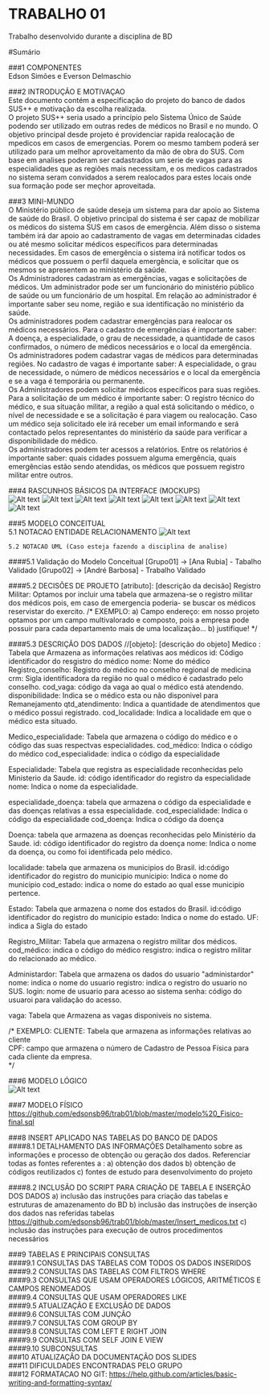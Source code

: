 # TRABALHO 01
Trabalho desenvolvido durante a disciplina de BD

#Sumário

###1	COMPONENTES<br>
Edson Simões e Everson Delmaschio<br>

###2	INTRODUÇÃO E MOTIVAÇAO<br>
Este documento contém a especificação do projeto do banco de dados SUS++ e motivação da escolha realizada. <br>
O projeto SUS++ seria usado a princípio pelo Sistema Único de Saúde podendo ser utilizado em outras redes de médicos no Brasil e no mundo. O objetivo principal desde projeto é providenciar rapida realocação de mpedicos em casos de emergencias. Porem oo mesmo tambem poderá ser utilizado para um melhor aproveitamento da mão de obra do SUS. Com base em analises poderam ser cadastrados um serie de vagas para as especialidades que as regiões mais necessitam, e os medicos cadastrados no sistema seram convidados a serem realocados para estes locais onde sua formação pode ser meçhor aproveitada. <br> 

###3	MINI-MUNDO<br>
O Ministério público de saúde deseja um sistema para dar apoio ao Sistema de saúde do Brasil. O objetivo principal do sistema é ser capaz de mobilizar os médicos do sistema SUS em casos de emergência. Além disso o sistema também irá dar apoio ao cadastramento de
vagas em determinadas cidades ou até mesmo solicitar médicos específicos para determinadas necessidades. Em casos de emergência o sistema irá notificar todos os médicos que possuem o perfil daquela emergência, e solicitar que os mesmos se
apresentem ao ministério da saúde. <br>
Os Administradores cadastram as emergências, vagas e solicitações de médicos. Um administrador pode ser um funcionário do ministério público de saúde ou um funcionário de um hospital. Em relação ao administrador é importante saber seu nome, região e sua
identificação no ministério da saúde. <br>
Os administradores podem cadastrar emergências para realocar os médicos necessários. Para o cadastro de emergências é importante saber: A doença, a especialidade, o grau de necessidade, a quantidade de casos confirmados, o número de médicos necessários e o
local da emergência. <br>
Os administradores podem cadastrar vagas de médicos para determinadas regiões. No cadastro de vagas é importante saber: A especialidade, o grau de necessidade, o número de médicos necessários e o local da emergência e se a vaga é temporária ou permanente. <br>
Os Administradores podem solicitar médicos específicos para suas regiões. Para a solicitação de um médico é importante saber: O registro técnico do médico, e sua situação militar, a região a qual está solicitando o médico, o nível de necessidade e se a solicitação é
para viagem ou realocação. Caso um médico seja solicitado ele irá receber um email informando e será contactado pelos representantes do ministério da saúde para verificar a disponibilidade do médico. <br>
Os administradores podem ter acessos a relatórios. Entre os relatórios é importante saber: quais cidades possuem alguma emergência, quais emergências estão sendo atendidas, os médicos que possuem registro militar entre outros. <br>

###4	RASCUNHOS BÁSICOS DA INTERFACE (MOCKUPS)<br>
![Alt text](https://github.com/edsonsb96/trab01/blob/master/Tela%20de%20Login.png)
![Alt text](https://github.com/edsonsb96/trab01/blob/master/Tela%20Inicial.png)
![Alt text](https://github.com/edsonsb96/trab01/blob/master/Tela%20de%20Consulta.png)
![Alt text](https://github.com/edsonsb96/trab01/blob/master/Tela%20de%20%20solcita%C3%A7%C3%A3o.png)
![Alt text](https://github.com/edsonsb96/trab01/blob/master/Tela%20de%20cadastro%20vaga.png)
![Alt text](https://github.com/edsonsb96/trab01/blob/master/Tela%20de%20Cadastro%20emergencia.png)
![Alt text](https://github.com/edsonsb96/trab01/blob/master/Tela%20de%20Relatorios.png)
![Alt text](https://github.com/edsonsb96/trab01/blob/master/Tela%20de%20Graficos.png)

###5	MODELO CONCEITUAL<br>
    5.1 NOTACAO ENTIDADE RELACIONAMENTO
![Alt text](https://github.com/edsonsb96/trab01/blob/master/trab-final-conceitual.jpg "Modelo Conceitual")
    
    5.2 NOTACAO UML (Caso esteja fazendo a disciplina de analise)

####5.1 Validação do Modelo Conceitual
    [Grupo01] -> [Ana Rubia] - Tabalho Validado
    [Grupo02] -> [André Barbosa] - Trabalho Validado

####5.2 DECISÕES DE PROJETO
    [atributo]: [descrição da decisão]
    Registro Militar: Optamos por incluir uma tabela que armazena-se o registro militar dos médicos pois, em caso de emergencia poderia-    se buscar os médicos reservistar do exercito.
    /*
    EXEMPLO:
    a) Campo endereço: em nosso projeto optamos por um campo multivalorado e composto, pois a empresa 
    pode possuir para cada departamento mais de uma localização... 
    b) justifique!
    */

####5.3 DESCRIÇÃO DOS DADOS 
    //[objeto]: [descrição do objeto]
   Medico : Tabela que Armazena as informações relativas aos médicos
   id: Código identificador do resgistro do médico
   nome: Nome do médico
   Registro_conselho: Registro do médico no conselho regional de medicina
   crm: Sigla identificadora da região no qual o médico é cadastrado pelo conselho.
   cod_vaga: código da vaga ao qual o médico está atendendo.
   disponibilidade: Indica se o médico esta ou não disponivel para Remanejamento
   qtd_atendimento: Indica a quantidade de atendimentos que o médico possui registrado.
   cod_localidade: Indica a localidade em que o médico esta situado.
   
   Medico_especialidade: Tabela que armazena o código do médico e o código das suas respectvas especialidades.
   cod_médico: Indica o código do médico
   cod_especialidade: indica o código da especialidade
   
   Especialidade: Tabela que registra as especialidade reconhecidas pelo Ministerio da Saude.
   id: código identificador do registro da especialidade
   nome: Indica o nome da especialidade.
   
   especialidade_doença: tabela que armazena o código da especialidade e das doenças relativas a essa especialidade.
   cod_especialidade: Indica o código da especialidade
   cod_doença: Indica o código da doença
   
   Doença: tabela que armazena as doenças reconhecidas pelo Ministério da Saude.
   id: código identificador do registro da doença
   nome: Indica o nome da doença, ou como foi identificada pelo médico.
   
   localidade: tabela que armazena os municipios do Brasil.
   id:código identificador do registro do municipio
   municipio: Indica o nome do municipio
   cod_estado: indica o nome do estado ao qual esse municipio pertence.
   
   Estado: Tabela que armazena o nome dos estados do Brasil.
   id:código identificador do registro do municipio
   estado: Indica o nome do estado.
   UF: indica a Sigla do estado
   
   Registro_Militar: Tabela que armazena o registro militar dos médicos.
   cod_médico: indica o código do médico
   resgistro: indica o registro militar do relacionado ao médico.
   
   Administardor: Tabela que armazena os dados do usuario "administardor"
   nome: indica o nome do usuario
   registro: indica o registro do usuario no SUS.
   login: nome de usuario para acesso ao sistema
   senha: código do usuaroi para validação do acesso.
   
   vaga: Tabela que Armazena as vagas disponiveis no sistema.
   
   
   /*
    EXEMPLO:
    CLIENTE: Tabela que armazena as informações relativas ao cliente<br>
    CPF: campo que armazena o número de Cadastro de Pessoa Física para cada cliente da empresa.<br>
    */

###6	MODELO LÓGICO<br>
![Alt text](https://github.com/edsonsb96/trab01/blob/master/trab-final-logico.jpg "Modelo Lógico")

###7	MODELO FÍSICO<br>
https://github.com/edsonsb96/trab01/blob/master/modelo%20_Fisico-final.sql

###8	INSERT APLICADO NAS TABELAS DO BANCO DE DADOS<br>
####8.1 DETALHAMENTO DAS INFORMAÇÕES
        Detalhamento sobre as informações e processo de obtenção ou geração dos dados.
        Referenciar todas as fontes referentes a :
        a) obtenção dos dados
        b) obtenção de códigos reutilizados
        c) fontes de estudo para desenvolvimento do projeto
        
####8.2 INCLUSÃO DO SCRIPT PARA CRIAÇÃO DE TABELA E INSERÇÃO DOS DADOS
        a) inclusão das instruções para criação das tabelas e estruturas de amazenamento do BD
        b) inclusão das instruções de inserção dos dados nas referidas tabelas
        https://github.com/edsonsb96/trab01/blob/master/Insert_medicos.txt
        c) inclusão das instruções para execução de outros procedimentos necessários

###9	TABELAS E PRINCIPAIS CONSULTAS<br>
####9.1	CONSULTAS DAS TABELAS COM TODOS OS DADOS INSERIDOS<br>
####9.2	CONSULTAS DAS TABELAS COM FILTROS WHERE<br>
####9.3	CONSULTAS QUE USAM OPERADORES LÓGICOS, ARITMÉTICOS E CAMPOS RENOMEADOS<br>
####9.4	CONSULTAS QUE USAM OPERADORES LIKE<br>
####9.5	ATUALIZAÇÃO E EXCLUSÃO DE DADOS<br>
####9.6	CONSULTAS COM JUNÇÃO<br>
####9.7	CONSULTAS COM GROUP BY<br>
####9.8	CONSULTAS COM LEFT E RIGHT JOIN<br>
####9.9	CONSULTAS COM SELF JOIN E VIEW<br>
####9.10	SUBCONSULTAS<br>
###10	ATUALIZAÇÃO DA DOCUMENTAÇÃO DOS SLIDES<br>
###11	DIFICULDADES ENCONTRADAS PELO GRUPO<br>
###12  FORMATACAO NO GIT: https://help.github.com/articles/basic-writing-and-formatting-syntax/
